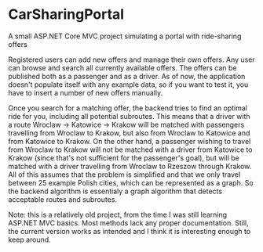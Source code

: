 # CarSharingPortal
A small ASP.NET Core MVC project simulating a portal with ride-sharing offers

Registered users can add new offers and manage their own offers. Any user can browse and search all currently available offers.
The offers can be published both as a passenger and as a driver. As of now, the application doesn't populate itself with any example data, so if you want to test it, you have to insert a number of new offers manually. 

Once you search for a matching offer, the backend tries to find an optimal ride for you, including all potential subroutes. This means that a driver with a route Wroclaw -> Katowice -> Krakow will be matched with passengers travelling from Wroclaw to Krakow, but also from Wroclaw to Katowice and from Katowice to Krakow. On the other hand, a passenger wishing to travel from Wroclaw to Krakow will not be matched with a driver from Katowice to Krakow (since that's not sufficient for the passenger's goal), but will be matched with a driver travelling from Wroclaw to Rzeszow through Krakow.</br>
All of this assumes that the problem is simplified and that we only travel between 25 example Polish cities, which can be represented as a graph. So the backend algorithm is essentialy a graph algorithm that detects acceptable routes and subroutes.

Note: this is a relatively old project, from the time I was still learning ASP.NET MVC basics. Most methods lack any proper documentation. Still, the current version works as intended and I think it is interesting enough to keep around. 
